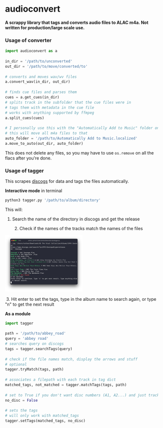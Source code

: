# audioconvert

**A scrappy library that tags and converts audio files to ALAC m4a. Not written for production/large scale use.**

### Usage of converter

```python
import audioconvert as a

in_dir = '/path/to/unconverted'
out_dir = '/path/to/move/converted/to'

# converts and moves wav/wv files
a.convert_wav(in_dir, out_dir)

# finds cue files and parses them
cues = a.get_cues(in_dir)
# splits track in the subfolder that the cue files were in
# tags them with metadata in the cue file
# works with anything supported by ffmpeg
a.split_cues(cues)

# I personally use this with the "Automatically Add to Music" folder on macOS
# this will move all m4a files to that
auto_folder = '/path/to/Automatically Add to Music.localized'
a.move_to_auto(out_dir, auto_folder)
```

This does not delete any files, so you may have to use `os.remove` on all the flacs after you're done.

### Usage of tagger

This scrapes [discogs](https://www.discogs.com/) for data and tags the files automatically.

**Interactive mode** in terminal

```bash
python3 tagger.py '/path/to/album/directory'
```

This will:

1. Search the name of the directory in discogs and get the release

 	2. Check if the names of the tracks match the names of the files

<img src="demo1.png" style="zoom: 25%;" />

​	3. Hit enter to set the tags, type in the album name to search again, or type "n" to get the next result

**As a module**

```python
import tagger

path = '/path/to/abbey_road'
query = 'abbey road'
# searches query on discogs
tags = tagger.searchTags(query)

# check if the file names match, display the arrows and stuff
# optional
tagger.tryMatch(tags, path)

# associates a filepath with each track in tag dict
matched_tags, not_matched = tagger.matchTags(tags, path)

# set to True if you don't want disc numbers (A1, A2...) and just track numbers (1, 2...)
no_disc = False

# sets the tags
# will only work with matched_tags
tagger.setTags(matched_tags, no_disc)
```


